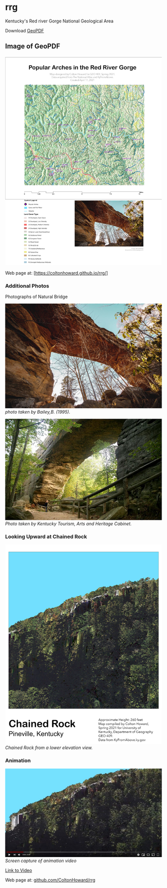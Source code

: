 # rrg

Kentucky's Red river Gorge National Geological Area

Download [GeoPDF](rrg-arches.pdf)

## Image of GeoPDF

![Image of GeoPDF](images/rrg.jpg)

Web page at: [https://coltonhoward.github.io/rrg/]

### Additional Photos

Photographs of Natural Bridge

![Image](images/NAturalBridge.jpg)   
*photo taken by Bailey,B. (1995).*

![Image](images/NaturalBridge2.jpg)   
*Photo taken by Kentucky Tourism, Arts and Heritage Cabinet.*

### Looking Upward at Chained Rock

![Image](images/chainedrock.jpg)   
*Chained Rock from a lower elevation view.*

### Animation

![Image](images/AnimationCapture.JPG)   
*Screen capture of animation video*

[Link to Video](https://youtu.be/M3YFM2y4iKQ)

Web page at: [github.com/ColtonHoward/rrg](https://github.com/ColtonHoward/rrg)
